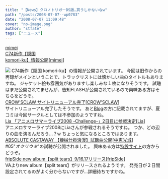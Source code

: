 ```yaml
---
title: "【News】クロノトリガーDS版…買うしかないなw"
path: "/posts/2008-07-07--wp0783"
date: "2008-07-07 11:09:48"
cover: "no-image.png"
author: "stfate"
tags: ["ニュース"]
---
```


<style type="text/css">
<!--
p {white-space: pre-wrap};
-->
</style>

<a class="topics" href="http://totsu-kuni.net/" target="_blank">mimei C74新作【隠国 komori-ku】情報公開</a><span class="junre">[<a href="http://totsu-kuni.net/" target="_blank">mimei</a>]</span>
<div class="news"><a href="http://totsu-kuni.net/" target="_blank"><img src="http://stfate.net/img/mimei_komo3.jpg" class="image" /></a>
C74新作【隠国 komori-ku】の情報が公開されています。
今回は旧作からの再録がメインということで、トラックリストには懐かしい曲のタイトルもありますね。
ジャケット絵も雰囲気がありますし楽しみな１枚になりそうです。
試聴はまだ公開されてませんが、告知FLASHが公開されているので興味ある方はそちらをどうぞ。</div>
<a class="topics" href="http://www.crowsclaw.info/" target="_blank">CROW'SCLAW サイトリニューアル完了</a><span class="junre">[<a href="http://www.crowsclaw.info/" target="_blank">CROW'SCLAW</a>]</span>
<div class="news">サイトリニューアル完了したそうです。
あと<a href="http://www.crowsclaw.info/diary.php" target="_blank">Blog</a>の方に記載されてますが、夏コミは今回サークルとしては不参加のようですね。</div>
<a class="topics" href="http://www.axive.jp/index.php/archives/1062" target="_blank">Lia 「アニメロサマーライブ2008 -Challenge-」2日目に参戦決定</a><span class="junre">[<a href="http://www.lias-cafe.com/" target="_blank">Lia</a>]</span>
<div class="news">アニメロサマーライブ2008にLiaさんが参戦されるそうですね。
つか、どの辺りの曲を演るんだろう…？w ちょっと気になるところではあります。</div>
<a class="topics" href="http://shule-aroon.sakura.ne.jp/" target="_blank">ABSOLUTE CASTAWAY 【機械仕掛浪漫】試聴曲公開</a><span class="junre">[<a href="http://shule-aroon.sakura.ne.jp/" target="_blank">中恵光城</a>]</span>
<div class="news">#05"<em>オクリウタ</em>"の試聴が公開されました。
興味ある方は<a href="http://shule-aroon.sakura.ne.jp/automatic/" target="_blank">特設サイト</a>の方からどうぞ。</div>
<a class="topics" href="http://fripside.net/" target="_blank">fripSide new album【split tears】9/16,17リリース</a><span class="junre">[<a href="http://fripside.net/" target="_blank">fripSide</a>]</span>
<div class="news">VAよりnew album【split tears】がリリースされるようです。
発売日が２日間設定されてるのがよく分からないですが…詳細待ちですかね。</div>
